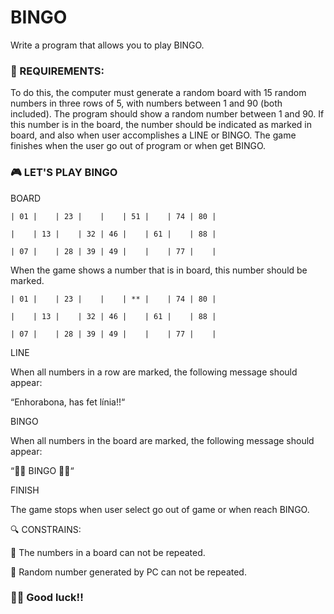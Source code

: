 # BINGO 

Write a program that allows you to play BINGO.

### 🔖 REQUIREMENTS:

To do this, the computer must generate a random board with 15 random numbers in three rows of 5, with numbers between 1 and 90 (both included). The program should show a random number between 1 and 90. If this number is in the board, the number should be indicated as marked in board, and also when user accomplishes a LINE or BINGO. The game finishes when the user go out of program or when get BINGO.


### 🎮 LET'S PLAY BINGO

BOARD

```
| 01 |    | 23 |    |    | 51 |    | 74 | 80 |

|    | 13 |    | 32 | 46 |    | 61 |    | 88 |

| 07 |    | 28 | 39 | 49 |    |    | 77 |    |
```

When the game shows a number that is in board, this number should be marked.

```
| 01 |    | 23 |    |    | ** |    | 74 | 80 |

|    | 13 |    | 32 | 46 |    | 61 |    | 88 |

| 07 |    | 28 | 39 | 49 |    |    | 77 |    |
```

LINE

When all numbers in a row are marked, the following message should appear:

“Enhorabona, has fet línia!!“

BINGO

When all numbers in the board are marked, the following message should appear:

“🎉🎉 BINGO 🎉🎉“

FINISH

The game stops when user select go out of game or when reach BINGO.

🔍 CONSTRAINS:

🚫 The numbers in a board can not be repeated.

🚫 Random number generated by PC can not be repeated.

### 🤞🏻 Good luck!!